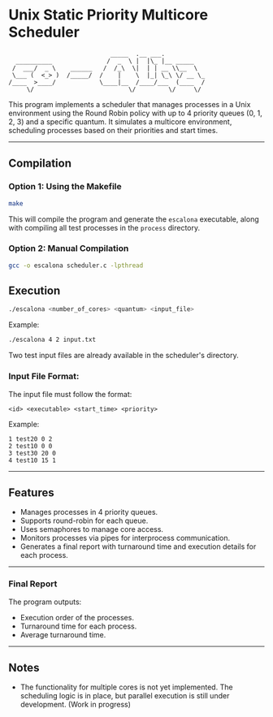 # Unix Static Priority Multicore Scheduler

```
                            _____  .__ ___.
  __________               /  _  \ |  |\_ |__ _____
 /  ___/  _ \    ______   /  /_\  \|  | | __ \\__  \
 \___ (  <_> )  /_____/  /    |    \  |_| \_\ \/ __ \_
/____  >____/            \____|__  /____/___  (____  /
     \/                          \/         \/     \/

```

This program implements a scheduler that manages processes in a Unix environment using the Round Robin policy with up to 4 priority queues (0, 1, 2, 3) and a specific quantum. It simulates a multicore environment, scheduling processes based on their priorities and start times.

---

## Compilation

### Option 1: Using the Makefile

```bash
make
```

This will compile the program and generate the `escalona` executable, along with compiling all test processes in the `process` directory.

### Option 2: Manual Compilation

```bash
gcc -o escalona scheduler.c -lpthread
```

## Execution

```bash
./escalona <number_of_cores> <quantum> <input_file>
```

Example:

```bash
./escalona 4 2 input.txt
```

Two test input files are already available in the scheduler's directory.

### **Input File Format:**

The input file must follow the format:

```
<id> <executable> <start_time> <priority>
```

Example:

```
1 test20 0 2
2 test10 0 0
3 test30 20 0
4 test10 15 1
```

---

## Features

- Manages processes in 4 priority queues.
- Supports round-robin for each queue.
- Uses semaphores to manage core access.
- Monitors processes via pipes for interprocess communication.
- Generates a final report with turnaround time and execution details for each process.

---

### Final Report

The program outputs:

- Execution order of the processes.
- Turnaround time for each process.
- Average turnaround time.

---

## Notes

- The functionality for multiple cores is not yet implemented. The scheduling logic is in place, but parallel execution is still under development. (Work in progress)
